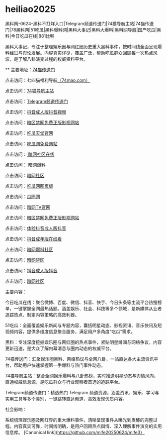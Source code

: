 # heiliao2025
黑料网-0624-黑料不打烊入口|Telegram频道传送门|74猫导航主站|74猫传送门|78黑料网|51吃瓜|黑料曝料网|黑料大事记|黑料大爆料|黑料网导航|国产吃瓜|黑料|今日吃瓜在线|881比鸭

黑料大事记，专注于整理娱乐圈与网红圈历史重大黑料事件，按时间线全面呈现爆料经过与舆论发展。内容真实详尽，覆盖广泛，帮助吃瓜群众回顾每一次热点风波，是了解八卦演变过程的权威资料平台。

** 主要地址：<a href="https://74mao.com/">74猫传送门</a>

点击访问：七四猫福利导航<a href="https://74mao.com/">（74mao.com）</a>

点击访问：<a href="https://74mao.com/">74猫导航主站</a>

点击访问：<a href="https://74mao.com/">Telegram频道传送门</a>

点击访问：<a href="https://dy3-04.pages.dev/">抖音成人版抖音视频</a>

点击访问：<a href="https://aw5-04.pages.dev/">暗区禁网免费正版影视网站</a>

点击访问：<a href="https://cg7-49.pages.dev/">吃瓜天堂官网</a>

点击访问：<a href="https://cg3-48.pages.dev/">吃瓜网免费网站</a>

点击访问：<a href="https://aw1-05.pages.dev/"> 暗网社区在线</a>

点击访问：<a href="https://aw6-06.pages.dev/"> 暗网爆料</a>

点击访问：<a href="https://aw2-07.pages.dev/">暗网社区</a>

点击访问：<a href="https://cg3-47.pages.dev/">吃瓜网网页版</a>

点击访问：<a href="https://cg6-47.pages.dev/">瓜圈网</a>

点击访问：<a href="https://aw7-02.pages.dev/">暗网TV官网</a>

点击访问：<a href="https://aw5-04.pages.dev/">暗区禁网免费正版影视网站</a>

点击访问：<a href="https://dy8-06.pages.dev/">体验抖音成人版抖音</a>

点击访问：<a href="https://dy4-14.pages.dev/">抖音成年版在线看</a>

点击访问：<a href="https://aw3-15.pages.dev/">暗网爆料社区</a>

点击访问：<a href="https://aw4-11.pages.dev/">暗网禁区</a>

点击访问：<a href="https://dy3-08.pages.dev/">抖音成人版抖音</a>

点击访问：<a href="https://aw1-04.pages.dev/">暗网社区</a>

主要内容：

今日吃瓜在线：聚合微博、百度、微信、抖音、快手、今日头条等主流平台热搜榜单，一键掌握全网最热话题。涵盖娱乐、社会、科技等多个领域，是新媒体从业者追踪热点、制定内容策略的高效利器。

51吃瓜：全面覆盖娱乐新闻与专题内容，囊括明星动态、影视资讯、音乐快讯及短视频内容，提供多维度信息聚合服务，满足用户多角度“吃瓜”需求。

黑料：专注深度挖掘娱乐圈与网红圈的热点事件，紧贴明星绯闻与网络争议，内容更新迅速，是大众了解内幕消息与圈内动态的权威平台。

74猫传送门：汇聚娱乐圈黑料、网络热议与全网八卦，一站直达各大主流资讯平台，帮助用户快速掌握第一手爆料与热门事件动态。

74猫导航主站：整合全网娱乐爆料与八卦热榜，实时推送明星动态与舆情风向，直通权威信息源，是吃瓜群众与行业观察者首选的追踪平台。

Telegram频道传送门：精选热门 Telegram 频道资源，涵盖资讯、娱乐、学习与实用工具等多个类别，一键跳转直达频道，高效发现优质内容。

社会影响：

系统梳理娱乐圈及网红界的重大爆料事件，清晰呈现事件从曝光到发酵的完整过程。内容真实可靠，时间线明确，是用户回顾热点舆情、深入理解事件演变的实用信息库。
[Canonical link](https://github.com/mife20250624/mife3）
